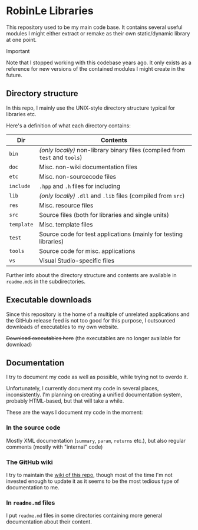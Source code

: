 ﻿# RobinLe Libraries
This repository used to be my main code base. It contains several useful modules I might either extract or remake as their own static/dynamic library at one point.

> [!IMPORTANT]  
> Note that I stopped working with this codebase years ago. It only exists as a reference for new versions of the contained modules I might create in the future.


## Directory structure
In this repo, I mainly use the UNIX-style directory structure typical for libraries etc.

Here's a definition of what each directory contains:

| Dir | Contents |
|-----|----------|
| `bin` | *(only locally)* non-library binary files (compiled from `test` and `tools`) |
| `doc` | Misc. non-wiki documentation files |
| `etc` | Misc. non-sourcecode files |
| `include` | `.hpp` and `.h` files for including |
| `lib` | *(only locally)* `.dll` and `.lib` files (compiled from `src`) |
| `res` | Misc. resource files |
| `src` | Source files (both for libraries and single units) |
| `template` | Misc. template files |
| `test` | Source code for test applications (mainly for testing libraries) |
| `tools` | Source code for misc. applications |
| `vs` | Visual Studio-specific files |

Further info about the directory structure and contents are available in `readme.md`s in the subdirectories.


## Executable downloads
Since this repository is the home of a multiple of unrelated applications and the GitHub release feed is not too good for this purpose, I outsourced downloads of executables to my own website.

~~Download executables here~~ (the executables are no longer available for download)


## Documentation
I try to document my code as well as possible, while trying not to overdo it.

Unfortunately, I currently document my code in several places, inconsistently. I'm planning on creating a unified documentation system, probably HTML-based, but that will take a while.


These are the ways I document my code in the moment:

### In the source code
Mostly XML documentation (`summary`, `param`, `returns` etc.), but also regular comments (mostly with "internal" code)

### The GitHub wiki
I try to maintain the [wiki of this repo](https://github.com/RobinLe1402/libs/wiki), though most of the time I'm not invested enough to update it as it seems to be the most tedious type of documentation to me.
 
### In `readme.md` files
I put `readme.md` files in some directories containing more general documentation about their content.
